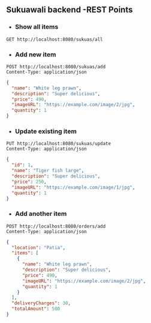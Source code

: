 ## Sukuawali backend -REST Points

- ### Show all items

```http request
GET http://localhost:8080/sukuas/all
```

- ### Add new item

```http request
POST http://localhost:8080/sukuas/add
Content-Type: application/json
```

```json
{
  "name": "White leg prawn",
  "description": "Super delicious",
  "price": 490,
  "imageURL": "https://example.com/image/2/jpg",
  "quantity": 1
}
```

- ### Update existing item

```
PUT http://localhost:8080/sukuas/update
Content-Type: application/json
```

```json
{
  "id": 1,
  "name": "Tiger fish large",
  "description": "Super delicious",
  "price": 250,
  "imageURL": "https://example.com/image/1/jpg",
  "quantity": 1
}
```

- ### Add another item

```
POST http://localhost:8080/orders/add
Content-Type: application/json
```

```json
{
  "location": "Patia",
  "items": [
    {
      "name": "White leg prawn",
      "description": "Super delicious",
      "price": 490,
      "imageURL": "https://example.com/image/2/jpg",
      "quantity": 1
    }
  ],
  "deliveryCharges": 30,
  "totalAmount": 500
}
```